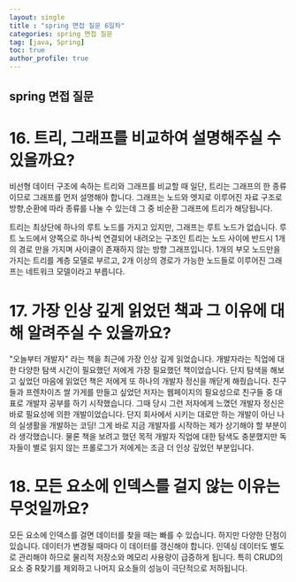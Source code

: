 ```yaml
---
layout: single
title : "spring 면접 질문 6일차"
categories: spring 면접 질문
tag: [java, Spring]
toc: true
author_profile: true
---
```


## spring 면접 질문

# 16.  트리, 그래프를 비교하여 설명해주실 수 있을까요?

비선형 데이터 구조에 속하는 트리와 그래프를 비교할 때 일단, 트리는 그래프의 한 종류이므로 그래프를 먼저 설명해야 합니다.
그래프는 노드와 엣지로 이루어진 자료 구조로 방향,순환에 따라 종류를 나눌 수 있는데 그 중 비순환 그래프에 트리가 해당됩니다.

트리는 최상단에 하나의 루트 노드를 가지고 있지만, 그래프는 루트 노드가 없습니다.
루트 노드에서 양쪽으로 하나씩 연결되어 내려오는 구조인 트리는 노드 사이에 반드시 1개의 경로 만을 가지며 사이클이 존재하지 않는 방향 그래프입니다.
1개의 부모 노드만을 가지는 트리를 계층 모델로 부르고, 2개 이상의 경로가 가능한 노드들로 이루어진 그래프는 네트워크 모델이라고 부릅니다.

# 17. 가장 인상 깊게 읽었던 책과 그 이유에 대해 알려주실 수 있을까요?

"오늘부터 개발자" 라는 책을 최근에 가장 인상 깊게 읽었습니다. 
개발자라는 직업에 대한 다양한 탐색 시간이 필요했던 저에게 가장 필요했던 책이었습니다.
단지 탐색을 해보고 싶었던 마음에 읽었던 책은 저에게 또 하나의 개발자 정신을 깨닫게 해줬습니다.
친구들과 프렌차이즈 쌀 가게를 만들고 싶었던 저자는 웹페이지의 필요성으로 친구들 중 대표로 개발자 공부를 하기 시작했습니다.
그때 당시 그런 저자에게 느꼈던 개발자 정신은 바로 필요성에 의한 개발이었습니다.
단지 회사에서 시키는 대로만 하는 개발이 아닌 나의 실생활을 개발하는 코딩! 그게 바로 지금 개발자를 시작하는 제가 상기해야 할 부분이라 생각했습니다.
물론 책을 보려고 했던 목적 개발자 직업에 대한 탐색도 충분했지만 독자들이 별로 읽지 않는 프롤로그가 저에게는 조금 더 인상 깊었던 부분입니다.

# 18. 모든 요소에 인덱스를 걸지 않는 이유는 무엇일까요?

모든 요소에 인덱스를 걸면 데이터를 찾을 때는 빠를 수 있습니다.
하지만 다양한 단점이 있습니다.
데이터가 변경될 때마다 이 데이터를 갱신해야 합니다.
인덱싱 데이터도 별도로 관리해야 하므로 물리적 저장소와 메모리 사용량이 급증하게 됩니다.
특히 CRUD의 요소 중 R찾기를 제외하고 나머지 요소들의 성능이 극단적으로 저하됩니다.